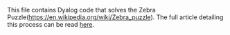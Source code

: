 This file contains Dyalog code that solves the Zebra Puzzle(https://en.wikipedia.org/wiki/Zebra_puzzle). The full article detailing this process can be read [here](https://dalrym.pl/writing/20180429-simulated-annealing.html).
